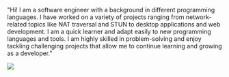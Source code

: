 


"Hi! I am a software engineer with a background in different programming languages. I have worked on a variety of projects ranging from network-related topics like NAT traversal and STUN to desktop applications and web development. I am a quick learner and adapt easily to new programming languages and tools. I am highly skilled in problem-solving and enjoy tackling challenging projects that allow me to continue learning and growing as a developer."

![](https://komarev.com/ghpvc/?username=mazari-naas)




